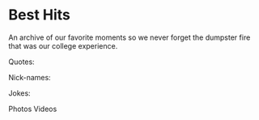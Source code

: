 # Best Hits
An archive of our favorite moments so we never forget the dumpster fire that was our college experience.

Quotes:

Nick-names:

Jokes:

Photos
Videos
